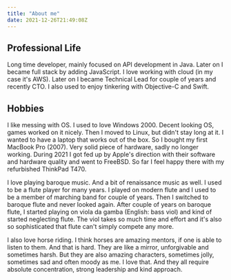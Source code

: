 ```yaml
---
title: "About me"
date: 2021-12-26T21:49:08Z
---
```


## Professional Life
Long time developer, mainly focused on API development in Java. Later on I became full stack by adding JavaScript. I love working with cloud (in my case it's AWS). Later on I became Technical Lead for couple of years and recently CTO. I also used to enjoy tinkering with Objective-C and Swift.

## Hobbies
I like messing with OS. I used to love Windows 2000. Decent looking OS, games worked on it nicely. Then I moved to Linux, but didn't stay long at it. I wanted to have a laptop that works out of the box. So I bought my first MacBook Pro (2007). Very solid piece of hardware, sadly no longer working. During 2021 I got fed up by Apple's direction with their software and hardware quality and went to FreeBSD. So far I feel happy there with my refurbished ThinkPad T470.

I love playing baroque music. And a bit of renaissance music as well. I used to be a flute player for many years. I played on modern flute and I used to be a member of marching band for couple of years. Then I switched to baroque flute and never looked again. After couple of years on baroque flute, I started playing on viola da gamba (English: bass viol) and kind of started neglecting flute. The viol takes so much time and effort and it's also so sophisticated that flute can't simply compete any more.

I also love horse riding. I think horses are amazing mentors, if one is able to listen to them. And that is hard. They are like a mirror, unforgivable and sometimes harsh. But they are also amazing characters, sometimes jolly, sometimes sad and often moody as me. I love that. And they all require absolute concentration, strong leadership and kind approach.
